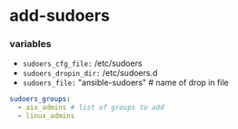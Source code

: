 # add-sudoers

### variables
- `sudoers_cfg_file:` /etc/sudoers
- `sudoers_dropin_dir:` /etc/sudoers.d
- `sudoers_file:` "ansible-sudoers" # name of drop in file
```yaml
sudoers_groups:
  - aix_admins # list of groups to add
  - linux_admins
```
